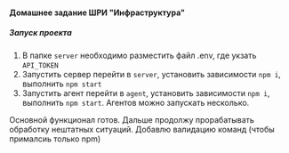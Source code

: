 #### Домашнее задание ШРИ "Инфраструктура"
##### Запуск проекта
1. В папке `server` необходимо разместить файл .env, где укзать `API_TOKEN`
2. Запустить сервер перейти в `server`, установить зависимости `npm i`, выполнить `npm start`
3. Запустить агент перейти в `agent`, установить зависимости `npm i`, выполнить `npm start`. 
Агентов можно запускать несколько.

Основной функционал готов. Дальше продолжу прорабатывать обработку нештатных ситуаций. Добавлю валидацию команд (чтобы прималсиь только npm)